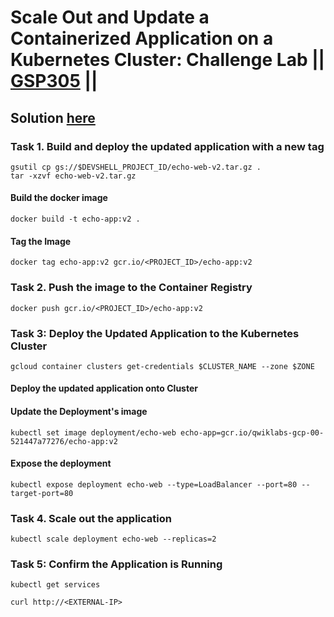 
# Scale Out and Update a Containerized Application on a Kubernetes Cluster: Challenge Lab || [GSP305](https://www.cloudskillsboost.google/focuses/1739?parent=catalog) ||

## Solution [here]()
### Task 1. Build and deploy the updated application with a new tag ###
```
gsutil cp gs://$DEVSHELL_PROJECT_ID/echo-web-v2.tar.gz .
tar -xzvf echo-web-v2.tar.gz
```
#### Build the docker image ####
```
docker build -t echo-app:v2 .
```
#### Tag the Image ####
```
docker tag echo-app:v2 gcr.io/<PROJECT_ID>/echo-app:v2
```
### Task 2. Push the image to the Container Registry ###
```
docker push gcr.io/<PROJECT_ID>/echo-app:v2
```
### Task 3: Deploy the Updated Application to the Kubernetes Cluster ###
```
gcloud container clusters get-credentials $CLUSTER_NAME --zone $ZONE
```
#### Deploy the updated application onto Cluster ####
#### Update the Deployment's image ####
```
kubectl set image deployment/echo-web echo-app=gcr.io/qwiklabs-gcp-00-521447a77276/echo-app:v2

```
#### Expose the deployment ####
```
kubectl expose deployment echo-web --type=LoadBalancer --port=80 --target-port=80
```
### Task 4. Scale out the application ###
```
kubectl scale deployment echo-web --replicas=2
```
### Task 5: Confirm the Application is Running ###
```
kubectl get services
```
```
curl http://<EXTERNAL-IP>
```


